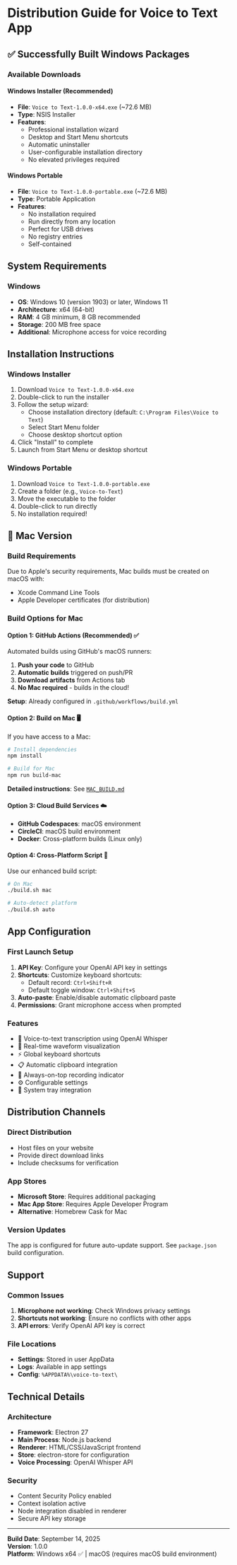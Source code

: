 # Distribution Guide for Voice to Text App

## ✅ Successfully Built Windows Packages

### Available Downloads

#### Windows Installer (Recommended)
- **File**: `Voice to Text-1.0.0-x64.exe` (~72.6 MB)
- **Type**: NSIS Installer
- **Features**: 
  - Professional installation wizard
  - Desktop and Start Menu shortcuts
  - Automatic uninstaller
  - User-configurable installation directory
  - No elevated privileges required

#### Windows Portable
- **File**: `Voice to Text-1.0.0-portable.exe` (~72.6 MB)  
- **Type**: Portable Application
- **Features**:
  - No installation required
  - Run directly from any location
  - Perfect for USB drives
  - No registry entries
  - Self-contained

## System Requirements

### Windows
- **OS**: Windows 10 (version 1903) or later, Windows 11
- **Architecture**: x64 (64-bit)
- **RAM**: 4 GB minimum, 8 GB recommended
- **Storage**: 200 MB free space
- **Additional**: Microphone access for voice recording

## Installation Instructions

### Windows Installer
1. Download `Voice to Text-1.0.0-x64.exe`
2. Double-click to run the installer
3. Follow the setup wizard:
   - Choose installation directory (default: `C:\Program Files\Voice to Text`)
   - Select Start Menu folder
   - Choose desktop shortcut option
4. Click "Install" to complete
5. Launch from Start Menu or desktop shortcut

### Windows Portable
1. Download `Voice to Text-1.0.0-portable.exe`
2. Create a folder (e.g., `Voice-to-Text`)
3. Move the executable to the folder
4. Double-click to run directly
5. No installation required!

## 🍎 Mac Version

### Build Requirements
Due to Apple's security requirements, Mac builds must be created on macOS with:
- Xcode Command Line Tools
- Apple Developer certificates (for distribution)

### Build Options for Mac

#### Option 1: GitHub Actions (Recommended) ✅
Automated builds using GitHub's macOS runners:
1. **Push your code** to GitHub
2. **Automatic builds** triggered on push/PR
3. **Download artifacts** from Actions tab
4. **No Mac required** - builds in the cloud!

**Setup**: Already configured in `.github/workflows/build.yml`

#### Option 2: Build on Mac 🖥️
If you have access to a Mac:
```bash
# Install dependencies
npm install

# Build for Mac
npm run build-mac
```
**Detailed instructions**: See [`MAC_BUILD.md`](MAC_BUILD.md)

#### Option 3: Cloud Build Services ☁️
- **GitHub Codespaces**: macOS environment
- **CircleCI**: macOS build environment
- **Docker**: Cross-platform builds (Linux only)

#### Option 4: Cross-Platform Script 🔧
Use our enhanced build script:
```bash
# On Mac
./build.sh mac

# Auto-detect platform
./build.sh auto
```

## App Configuration

### First Launch Setup
1. **API Key**: Configure your OpenAI API key in settings
2. **Shortcuts**: Customize keyboard shortcuts:
   - Default record: `Ctrl+Shift+R`
   - Default toggle window: `Ctrl+Shift+S`
3. **Auto-paste**: Enable/disable automatic clipboard paste
4. **Permissions**: Grant microphone access when prompted

### Features
- 🎤 Voice-to-text transcription using OpenAI Whisper
- 🌊 Real-time waveform visualization
- ⚡ Global keyboard shortcuts
- 📋 Automatic clipboard integration
- 🎯 Always-on-top recording indicator
- ⚙️ Configurable settings
- 🔄 System tray integration

## Distribution Channels

### Direct Distribution
- Host files on your website
- Provide direct download links
- Include checksums for verification

### App Stores
- **Microsoft Store**: Requires additional packaging
- **Mac App Store**: Requires Apple Developer Program
- **Alternative**: Homebrew Cask for Mac

### Version Updates
The app is configured for future auto-update support. See `package.json` build configuration.

## Support

### Common Issues
1. **Microphone not working**: Check Windows privacy settings
2. **Shortcuts not working**: Ensure no conflicts with other apps
3. **API errors**: Verify OpenAI API key is correct

### File Locations
- **Settings**: Stored in user AppData
- **Logs**: Available in app settings
- **Config**: `%APPDATA%\voice-to-text\`

## Technical Details

### Architecture
- **Framework**: Electron 27
- **Main Process**: Node.js backend
- **Renderer**: HTML/CSS/JavaScript frontend
- **Store**: electron-store for configuration
- **Voice Processing**: OpenAI Whisper API

### Security
- Content Security Policy enabled
- Context isolation active
- Node integration disabled in renderer
- Secure API key storage

---
**Build Date**: September 14, 2025  
**Version**: 1.0.0  
**Platform**: Windows x64 ✅ | macOS (requires macOS build environment)